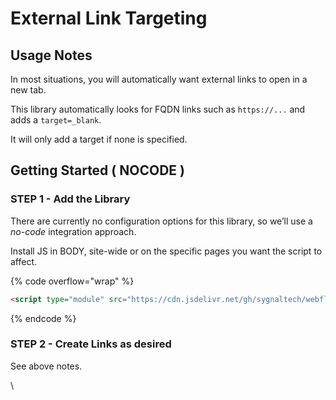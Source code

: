 # External Link Targeting

## Usage Notes <a href="#usage-notes" id="usage-notes"></a>

In most situations, you will automatically want external links to open in a new tab.

This library automatically looks for FQDN links such as `https://...` and adds a `target=_blank`.

It will only add a target if none is specified.

## Getting Started ( NOCODE ) <a href="#getting-started-nocode" id="getting-started-nocode"></a>

### STEP 1 - Add the Library <a href="#step-1---add-the-library" id="step-1---add-the-library"></a>

There are currently no configuration options for this library, so we’ll use a _no-code_ integration approach.

Install JS in BODY, site-wide or on the specific pages you want the script to affect.

{% code overflow="wrap" %}
```html
<script type="module" src="https://cdn.jsdelivr.net/gh/sygnaltech/webflow-util@4.11/src/nocode/webflow-url.min.js"></script>
```
{% endcode %}

### STEP 2 - Create Links as desired <a href="#step-2---create-links-as-desired" id="step-2---create-links-as-desired"></a>

See above notes.

\
